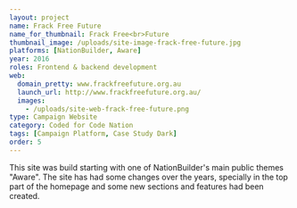 ```yaml
---
layout: project
name: Frack Free Future
name_for_thumbnail: Frack Free<br>Future
thumbnail_image: /uploads/site-image-frack-free-future.jpg
platforms: [NationBuilder, Aware]
year: 2016
roles: Frontend & backend development
web:
  domain_pretty: www.frackfreefuture.org.au
  launch_url: http://www.frackfreefuture.org.au/
  images:
    - /uploads/site-web-frack-free-future.png
type: Campaign Website
category: Coded for Code Nation
tags: [Campaign Platform, Case Study Dark]
order: 5
---
```


This site was build starting with one of NationBuilder's main public themes "Aware". The site has had some changes over the years, specially in the top part of the homepage and some new sections and features had been created.